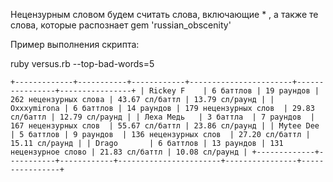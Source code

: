 Нецензурным словом будем считать слова, 
включающие * , а также те слова,
которые распознает gem 'russian_obscenity'

Пример выполнения скрипта:

ruby versus.rb --top-bad-words=5

`+-------------+-----------+------------+-----------------------+----------------+----------------+
| Rickey F    | 6 баттлов | 19 раундов | 262 нецензурных слова | 43.67 сл/баттл | 13.79 сл/раунд |
| Oxxxymirona | 6 баттлов | 14 раундов | 179 нецензурных слов  | 29.83 сл/баттл | 12.79 сл/раунд |
| Леха Медь   | 3 баттла  | 7 раундов  | 167 нецензурных слов  | 55.67 сл/баттл | 23.86 сл/раунд |
| Mytee Dee   | 5 баттлов | 9 раундов  | 136 нецензурных слов  | 27.20 сл/баттл | 15.11 сл/раунд |
| Drago       | 6 баттлов | 13 раундов | 131 нецензурное слово | 21.83 сл/баттл | 10.08 сл/раунд |
+-------------+-----------+------------+-----------------------+----------------+----------------+`
